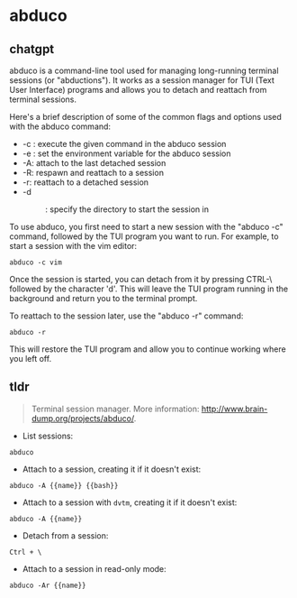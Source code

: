 # abduco 
## chatgpt 
abduco is a command-line tool used for managing long-running terminal sessions (or "abductions"). It works as a session manager for TUI (Text User Interface) programs and allows you to detach and reattach from terminal sessions.

Here's a brief description of some of the common flags and options used with the abduco command:

- -c <cmd>: execute the given command in the abduco session
- -e <env>: set the environment variable for the abduco session
- -A: attach to the last detached session
- -R: respawn and reattach to a session
- -r: reattach to a detached session
- -d <dir>: specify the directory to start the session in

To use abduco, you first need to start a new session with the "abduco -c" command, followed by the TUI program you want to run. For example, to start a session with the vim editor:

```
abduco -c vim
```

Once the session is started, you can detach from it by pressing CTRL-\ followed by the character 'd'. This will leave the TUI program running in the background and return you to the terminal prompt.

To reattach to the session later, use the "abduco -r" command:

```
abduco -r
```

This will restore the TUI program and allow you to continue working where you left off. 

## tldr 
 
> Terminal session manager.
> More information: <http://www.brain-dump.org/projects/abduco/>.

- List sessions:

`abduco`

- Attach to a session, creating it if it doesn't exist:

`abduco -A {{name}} {{bash}}`

- Attach to a session with `dvtm`, creating it if it doesn't exist:

`abduco -A {{name}}`

- Detach from a session:

`Ctrl + \`

- Attach to a session in read-only mode:

`abduco -Ar {{name}}`
